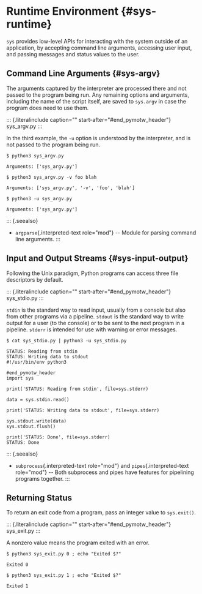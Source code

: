 Runtime Environment {#sys-runtime}
===================

`sys` provides low-level APIs for interacting with the system outside of
an application, by accepting command line arguments, accessing user
input, and passing messages and status values to the user.

Command Line Arguments {#sys-argv}
----------------------

The arguments captured by the interpreter are processed there and not
passed to the program being run. Any remaining options and arguments,
including the name of the script itself, are saved to `sys.argv` in case
the program does need to use them.

::: {.literalinclude caption="" start-after="#end_pymotw_header"}
sys\_argv.py
:::

In the third example, the `-u` option is understood by the interpreter,
and is not passed to the program being run.

``` {.sourceCode .none}
$ python3 sys_argv.py

Arguments: ['sys_argv.py']

$ python3 sys_argv.py -v foo blah

Arguments: ['sys_argv.py', '-v', 'foo', 'blah']

$ python3 -u sys_argv.py

Arguments: ['sys_argv.py']
```

::: {.seealso}
-   `argparse`{.interpreted-text role="mod"} \-- Module for parsing
    command line arguments.
:::

Input and Output Streams {#sys-input-output}
------------------------

Following the Unix paradigm, Python programs can access three file
descriptors by default.

::: {.literalinclude caption="" start-after="#end_pymotw_header"}
sys\_stdio.py
:::

`stdin` is the standard way to read input, usually from a console but
also from other programs via a pipeline. `stdout` is the standard way to
write output for a user (to the console) or to be sent to the next
program in a pipeline. `stderr` is intended for use with warning or
error messages.

``` {.sourceCode .none}
$ cat sys_stdio.py | python3 -u sys_stdio.py

STATUS: Reading from stdin
STATUS: Writing data to stdout
#!/usr/bin/env python3

#end_pymotw_header
import sys

print('STATUS: Reading from stdin', file=sys.stderr)

data = sys.stdin.read()

print('STATUS: Writing data to stdout', file=sys.stderr)

sys.stdout.write(data)
sys.stdout.flush()

print('STATUS: Done', file=sys.stderr)
STATUS: Done
```

::: {.seealso}
-   `subprocess`{.interpreted-text role="mod"} and
    `pipes`{.interpreted-text role="mod"} \-- Both subprocess and pipes
    have features for pipelining programs together.
:::

Returning Status
----------------

To return an exit code from a program, pass an integer value to
`sys.exit()`.

::: {.literalinclude caption="" start-after="#end_pymotw_header"}
sys\_exit.py
:::

A nonzero value means the program exited with an error.

``` {.sourceCode .none}
$ python3 sys_exit.py 0 ; echo "Exited $?"

Exited 0

$ python3 sys_exit.py 1 ; echo "Exited $?"

Exited 1
```
